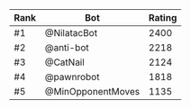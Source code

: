 Rank|Bot|Rating
---|---|---
#1|@NilatacBot|2400
#2|@anti-bot|2218
#3|@CatNail|2124
#4|@pawnrobot|1818
#5|@MinOpponentMoves|1135
